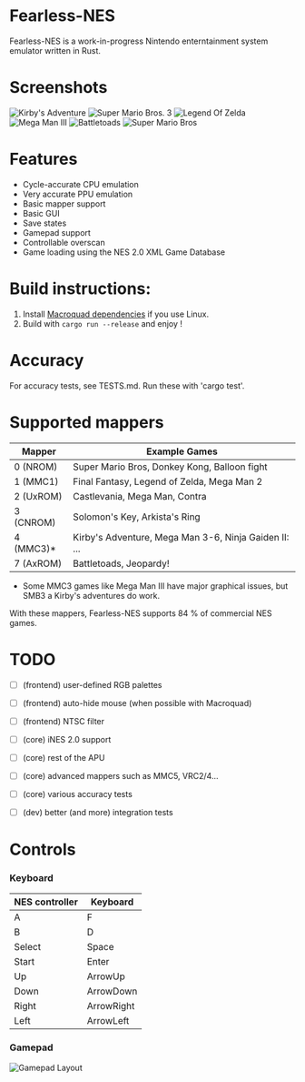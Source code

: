 # Fearless-NES
Fearless-NES is a work-in-progress Nintendo enterntainment system emulator written in Rust.

# Screenshots

![Kirby's Adventure](https://raw.githubusercontent.com/TomasKralCZ/Fearless-NES/master/screenshots/Kirby'sAdventure.png)
![Super Mario Bros. 3](https://raw.githubusercontent.com/TomasKralCZ/Fearless-NES/master/screenshots/SuperMarioBros3.png)
![Legend Of Zelda](https://raw.githubusercontent.com/TomasKralCZ/Fearless-NES/master/screenshots/LegendOfZelda.png)
![Mega Man III](https://raw.githubusercontent.com/TomasKralCZ/Fearless-NES/master/screenshots/MegaManIII.png)
![Battletoads](https://raw.githubusercontent.com/TomasKralCZ/Fearless-NES/master/screenshots/Battletoads.png)
![Super Mario Bros](https://raw.githubusercontent.com/TomasKralCZ/Fearless-NES/master/screenshots/SuperMarioBros.png)

# Features
- Cycle-accurate CPU emulation
- Very accurate PPU emulation
- Basic mapper support
- Basic GUI
- Save states
- Gamepad support
- Controllable overscan
- Game loading using the NES 2.0 XML Game Database

# Build instructions:
1. Install [Macroquad dependencies](https://github.com/not-fl3/macroquad#linux) if you use Linux.
2. Build with `cargo run --release` and enjoy !

# Accuracy
For accuracy tests, see TESTS.md.
Run these with 'cargo test'.

# Supported mappers
| Mapper | Example Games |
| -------| ------------- |
| 0 (NROM) | Super Mario Bros, Donkey Kong, Balloon fight |
| 1 (MMC1) | Final Fantasy, Legend of Zelda, Mega Man 2 |
| 2 (UxROM) | Castlevania, Mega Man, Contra |
| 3 (CNROM) | Solomon's Key, Arkista's Ring |
| 4 (MMC3)* | Kirby's Adventure, Mega Man 3-6, Ninja Gaiden II: ... |
| 7 (AxROM) | Battletoads, Jeopardy! |

* Some MMC3 games like Mega Man III have major graphical issues, but SMB3 a Kirby's adventures do work.

With these mappers, Fearless-NES supports 84 % of commercial NES games.

# TODO
- [ ] (frontend) user-defined RGB palettes
- [ ] (frontend) auto-hide mouse (when possible with Macroquad)
- [ ] (frontend) NTSC filter

- [ ] (core) iNES 2.0 support
- [ ] (core) rest of the APU
- [ ] (core) advanced mappers such as MMC5, VRC2/4...
- [ ] (core) various accuracy tests

- [ ] (dev) better (and more) integration tests

# Controls
### Keyboard
| NES controller | Keyboard |
| -------------- | -------- |
| A  | F  |
| B  | D  |
| Select  | Space |
| Start  | Enter  |
| Up  | ArrowUp  |
| Down  | ArrowDown  |
| Right  | ArrowRight  |
| Left  | ArrowLeft  |

### Gamepad
![Gamepad Layout](https://raw.githubusercontent.com/TomasKralCZ/Fearless-NES/master/controller.svg)
